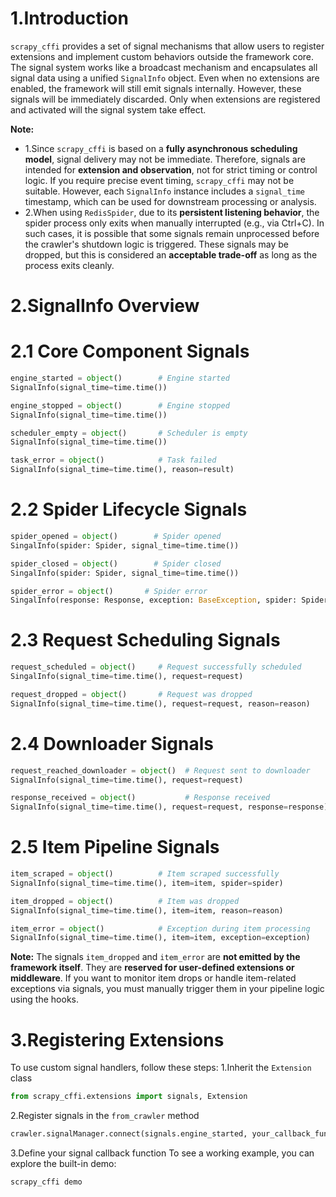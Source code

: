 # 1.Introduction
`scrapy_cffi` provides a set of signal mechanisms that allow users to register extensions and implement custom behaviors outside the framework core. The signal system works like a broadcast mechanism and encapsulates all signal data using a unified `SignalInfo` object.
Even when no extensions are enabled, the framework will still emit signals internally. However, these signals will be immediately discarded. Only when extensions are registered and activated will the signal system take effect.

**Note:**
- 1.Since `scrapy_cffi` is based on a **fully asynchronous scheduling model**, signal delivery may not be immediate. Therefore, signals are intended for **extension and observation**, not for strict timing or control logic. If you require precise event timing, `scrapy_cffi` may not be suitable. However, each `SignalInfo` instance includes a `signal_time` timestamp, which can be used for downstream processing or analysis.
- 2.When using `RedisSpider`, due to its **persistent listening behavior**, the spider process only exits when manually interrupted (e.g., via Ctrl+C). In such cases, it is possible that some signals remain unprocessed before the crawler's shutdown logic is triggered. These signals may be dropped, but this is considered an **acceptable trade-off** as long as the process exits cleanly.

# 2.SignalInfo Overview
# 2.1 Core Component Signals
```python
engine_started = object()        # Engine started
SignalInfo(signal_time=time.time())

engine_stopped = object()        # Engine stopped
SignalInfo(signal_time=time.time())

scheduler_empty = object()       # Scheduler is empty
SignalInfo(signal_time=time.time())

task_error = object()            # Task failed
SignalInfo(signal_time=time.time(), reason=result)
```

# 2.2 Spider Lifecycle Signals
```python
spider_opened = object()        # Spider opened
SingalInfo(spider: Spider, signal_time=time.time())

spider_closed = object()        # Spider closed
SingalInfo(spider: Spider, signal_time=time.time())

spider_error = object()       # Spider error
SingalInfo(response: Response, exception: BaseException, spider: Spider, signal_time=time.time())
```

# 2.3 Request Scheduling Signals
```python
request_scheduled = object()     # Request successfully scheduled
SingalInfo(signal_time=time.time(), request=request)

request_dropped = object()       # Request was dropped
SignalInfo(signal_time=time.time(), request=request, reason=reason)
```

# 2.4 Downloader Signals
```python
request_reached_downloader = object()  # Request sent to downloader
SignalInfo(signal_time=time.time(), request=request)

response_received = object()           # Response received
SignalInfo(signal_time=time.time(), request=request, response=response)
```

# 2.5 Item Pipeline Signals
```python
item_scraped = object()          # Item scraped successfully
SignalInfo(signal_time=time.time(), item=item, spider=spider)

item_dropped = object()          # Item was dropped
SignalInfo(signal_time=time.time(), item=item, reason=reason)

item_error = object()            # Exception during item processing
SignalInfo(signal_time=time.time(), item=item, exception=exception)
```
**Note:**
The signals `item_dropped` and `item_error` are **not emitted by the framework itself**. They are **reserved for user-defined extensions or middleware**. If you want to monitor item drops or handle item-related exceptions via signals, you must manually trigger them in your pipeline logic using the hooks.

# 3.Registering Extensions
To use custom signal handlers, follow these steps:
1.Inherit the `Extension` class
```python 
from scrapy_cffi.extensions import signals, Extension
```

2.Register signals in the `from_crawler` method
```python 
crawler.signalManager.connect(signals.engine_started, your_callback_function)
```

3.Define your signal callback function
To see a working example, you can explore the built-in demo:
```python
scrapy_cffi demo
```
